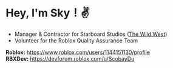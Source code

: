 <h1>Hey, I'm Sky！✌ </h1>

- Manager & Contractor for Starboard Studios (<a href="https://www.roblox.com/games/2317712696/The-Wild-West-FREE-FACTIONS">The Wild West</a>)
- Volunteer for the Roblox Quality Assurance Team

**Roblox:** https://www.roblox.com/users/1144151130/profile <br/>
**RBXDev:** https://devforum.roblox.com/u/ScobayDu <br/>
